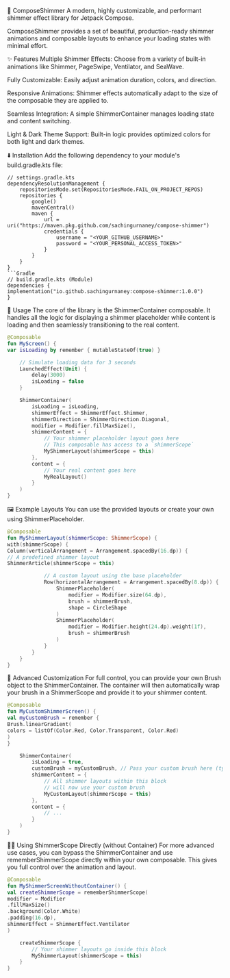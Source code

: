 🎨 ComposeShimmer
A modern, highly customizable, and performant shimmer effect library for Jetpack Compose.

ComposeShimmer provides a set of beautiful, production-ready shimmer animations and composable layouts to enhance your loading states with minimal effort.

✨ Features
Multiple Shimmer Effects: Choose from a variety of built-in animations like Shimmer, PageSwipe, Ventilator, and SeaWave.

Fully Customizable: Easily adjust animation duration, colors, and direction.

Responsive Animations: Shimmer effects automatically adapt to the size of the composable they are applied to.

Seamless Integration: A simple ShimmerContainer manages loading state and content switching.

Light & Dark Theme Support: Built-in logic provides optimized colors for both light and dark themes.

⬇️ Installation
Add the following dependency to your module's build.gradle.kts file:

```Gradle
// settings.gradle.kts
dependencyResolutionManagement {
    repositoriesMode.set(RepositoriesMode.FAIL_ON_PROJECT_REPOS)
    repositories {
        google()
        mavenCentral()
        maven {
            url = uri("https://maven.pkg.github.com/sachingurnaney/compose-shimmer")
            credentials {
                username = "<YOUR_GITHUB_USERNAME>"
                password = "<YOUR_PERSONAL_ACCESS_TOKEN>"
            }
        }
    }
}
```Gradle
// build.gradle.kts (Module)
dependencies {
implementation("io.github.sachingurnaney:compose-shimmer:1.0.0")
}
```

🚀 Usage
The core of the library is the ShimmerContainer composable. It handles all the logic for displaying a shimmer placeholder while content is loading and then seamlessly transitioning to the real content.
```kotlin
@Composable
fun MyScreen() {
var isLoading by remember { mutableStateOf(true) }

    // Simulate loading data for 3 seconds
    LaunchedEffect(Unit) {
        delay(3000)
        isLoading = false
    }

    ShimmerContainer(
        isLoading = isLoading,
        shimmerEffect = ShimmerEffect.Shimmer,
        shimmerDirection = ShimmerDirection.Diagonal,
        modifier = Modifier.fillMaxSize(),
        shimmerContent = {
            // Your shimmer placeholder layout goes here
            // This composable has access to a `shimmerScope`
            MyShimmerLayout(shimmerScope = this)
        },
        content = {
            // Your real content goes here
            MyRealLayout()
        }
    )
}
```

🖼️ Example Layouts
You can use the provided layouts or create your own using ShimmerPlaceholder.

```kotlin
@Composable
fun MyShimmerLayout(shimmerScope: ShimmerScope) {
with(shimmerScope) {
Column(verticalArrangement = Arrangement.spacedBy(16.dp)) {
// A predefined shimmer layout
ShimmerArticle(shimmerScope = this)

            // A custom layout using the base placeholder
            Row(horizontalArrangement = Arrangement.spacedBy(8.dp)) {
                ShimmerPlaceholder(
                    modifier = Modifier.size(64.dp),
                    brush = shimmerBrush,
                    shape = CircleShape
                )
                ShimmerPlaceholder(
                    modifier = Modifier.height(24.dp).weight(1f),
                    brush = shimmerBrush
                )
            }
        }
    }
}
```

🎨 Advanced Customization
For full control, you can provide your own Brush object to the ShimmerContainer. The container will then automatically wrap your brush in a ShimmerScope and provide it to your shimmer content.

```kotlin
@Composable
fun MyCustomShimmerScreen() {
val myCustomBrush = remember {
Brush.linearGradient(
colors = listOf(Color.Red, Color.Transparent, Color.Red)
)
}

    ShimmerContainer(
        isLoading = true,
        customBrush = myCustomBrush, // Pass your custom brush here (type is `Brush`)
        shimmerContent = {
            // All shimmer layouts within this block
            // will now use your custom brush
            MyCustomLayout(shimmerScope = this)
        },
        content = {
            // ...
        }
    )
}
```

🧑‍💻 Using ShimmerScope Directly (without Container)
For more advanced use cases, you can bypass the ShimmerContainer and use rememberShimmerScope directly within your own composable. This gives you full control over the animation and layout.

```kotlin
@Composable
fun MyShimmerScreenWithoutContainer() {
val createShimmerScope = rememberShimmerScope(
modifier = Modifier
.fillMaxSize()
.background(Color.White)
.padding(16.dp),
shimmerEffect = ShimmerEffect.Ventilator
)

    createShimmerScope {
        // Your shimmer layouts go inside this block
        MyShimmerLayout(shimmerScope = this)
    }
}

